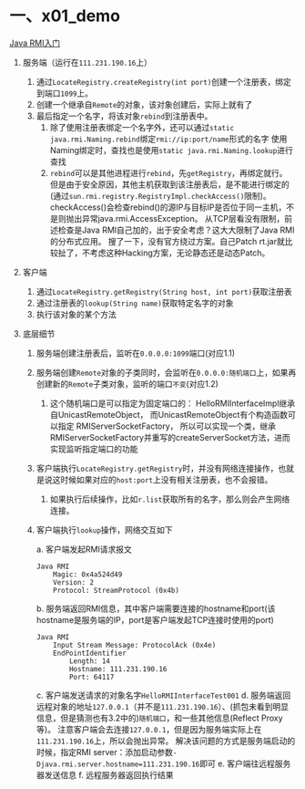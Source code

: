 # 一、x01_demo
[Java RMI入门](http://scz.617.cn:8/network/202002221000.txt)
1. 服务端（运行在`111.231.190.16`上）
    1. 通过`LocateRegistry.createRegistry(int port)`创建一个注册表，绑定到端口`1099`上。
    2. 创建一个继承自`Remote`的对象，该对象创建后，实际上就有了
    3. 最后指定一个名字，将该对象`rebind`到注册表中。
        1. 除了使用注册表绑定一个名字外，还可以通过`static java.rmi.Naming.rebind`绑定`rmi://ip:port/name`形式的名字
           使用Naming绑定时，查找也是使用`static java.rmi.Naming.lookup`进行查找
        2. `rebind`可以是其他进程进行`rebind`，先`getRegistry`，再绑定就行。
           但是由于安全原因，其他主机获取到该注册表后，是不能进行绑定的(通过`sun.rmi.registry.RegistryImpl.checkAccess()`限制)。
           checkAccess()会检查rebind()的源IP与目标IP是否位于同一主机，不是则抛出异常java.rmi.AccessException。
           从TCP层看没有限制，前述检查是Java RMI自己加的，出于安全考虑？这大大限制了Java RMI的分布式应用。
           搜了一下，没有官方绕过方案。自己Patch rt.jar就比较扯了，不考虑这种Hacking方案，无论静态还是动态Patch。
    
2. 客户端
    1. 通过`LocateRegistry.getRegistry(String host, int port)`获取注册表
    2. 通过注册表的`lookup(String name)`获取特定名字的对象
    3. 执行该对象的某个方法
    
3. 底层细节
    1. 服务端创建注册表后，监听在`0.0.0.0:1099`端口(对应1.1)
    2. 服务端创建`Remote`对象的子类同时，会监听在`0.0.0.0:随机端口`上，如果再创建新的`Remote`子类对象，监听的端口`不变`(对应1.2)
        1. 这个随机端口是可以指定为固定端口的：
           HelloRMIInterfaceImpl继承自UnicastRemoteObject，
           而UnicastRemoteObject有个构造函数可以指定 RMIServerSocketFactory，
           所以可以实现一个类，继承RMIServerSocketFactory并重写的createServerSocket方法，进而实现监听指定端口的功能
    3. 客户端执行`LocateRegistry.getRegistry`时，并没有网络连接操作，也就是说这时候如果对应的`host:port`上没有相关注册表，也不会报错。
        1. 如果执行后续操作，比如`r.list`获取所有的名字，那么则会产生网络连接。
    4. 客户端执行`lookup`操作，网络交互如下

        a. 客户端发起RMI请求报文
        ```text
        Java RMI
            Magic: 0x4a524d49
            Version: 2
            Protocol: StreamProtocol (0x4b)
        ```
        b. 服务端返回RMI信息，其中客户端需要连接的hostname和port(该hostname是服务端的IP，port是客户端发起TCP连接时使用的port)
        ```text
        Java RMI
            Input Stream Message: ProtocolAck (0x4e)
            EndPointIdentifier
                Length: 14
                Hostname: 111.231.190.16
                Port: 64117
        ```
        c. 客户端发送请求的对象名字`HelloRMIInterfaceTest001`
        d. 服务端返回远程对象的地址`127.0.0.1`（并不是`111.231.190.16`）、(抓包未看到明显信息，但是猜测也有3.2中的)`随机端口`，和一些其他信息(Reflect Proxy等)。
           注意客户端会去连接`127.0.0.1`，但是因为服务端实际上在`111.231.190.16`上，所以会抛出异常。
           解决该问题的方式是服务端启动的时候，指定RMI server：添加启动参数`-Djava.rmi.server.hostname=111.231.190.16`即可
        e. 客户端往远程服务器发送信息
        f. 远程服务器返回执行结果
        
